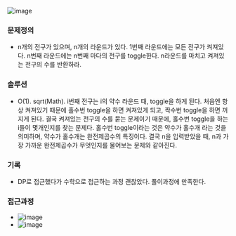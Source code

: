 ![image](https://user-images.githubusercontent.com/16419202/234837271-4bb3ea4e-e863-4f6c-a8de-5a1b2cfe78b8.png)

### 문제정의
- n개의 전구가 있으며, n개의 라운드가 있다. 1번째 라운드에는 모든 전구가 켜져있다. n번째 라운드에는 n번째 마다의 전구를 toggle한다. n라운드를 마치고 켜져있는 전구의 수를 반환하라.  
### 솔루션
- O(1). sqrt(Math). i번째 전구는 i의 약수 라운드 때, toggle을 하게 된다. 처음엔 항상 켜져있기 때문에 홀수번 toggle을 하면 켜져있게 되고, 짝수번 toggle을 하면 꺼지게 된다. 결국 켜져있는 전구의 수를 묻는 문제이기 때문에, 홀수번 toggle을 하는 i들이 몇개인지를 찾는 문제다. 홀수번 toggle이라는 것은 약수가 홀수개 라는 것을 의미하며, 약수가 홀수개는 완전제곱수의 특징이다. 결국 n을 입력받았을 때, n과 가장 가까운 완전제곱수가 무엇인지를 물어보는 문제와 같아진다.  
### 기록
- DP로 접근했다가 수학으로 접근하는 과정 괜찮았다. 풀이과정에 만족한다. 
### 접근과정
- ![image](https://user-images.githubusercontent.com/16419202/234837371-8107ea93-c768-47d3-a9f8-76964d6dba62.png)
- ![image](https://user-images.githubusercontent.com/16419202/234837389-eadcbf5b-6d79-45aa-b929-43d4c1b0107c.png)
